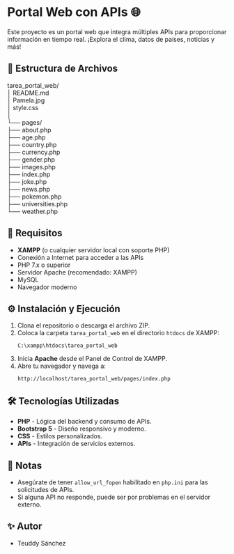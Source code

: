 # Portal Web con APIs 🌐

Este proyecto es un portal web que integra múltiples APIs para proporcionar información en tiempo real. ¡Explora el clima, datos de países, noticias y más!

## 📁 Estructura de Archivos

tarea_portal_web/  
│ README.md  
│ Pamela.jpg  
│ style.css  
│  
└── pages/  
    ├── about.php  
    ├── age.php  
    ├── country.php  
    ├── currency.php  
    ├── gender.php  
    ├── images.php  
    ├── index.php  
    ├── joke.php  
    ├── news.php  
    ├── pokemon.php  
    ├── universities.php  
    └── weather.php  

## 🚀 Requisitos
- **XAMPP** (o cualquier servidor local con soporte PHP)
- Conexión a Internet para acceder a las APIs
- PHP 7.x o superior
- Servidor Apache (recomendado: XAMPP)
- MySQL
- Navegador moderno

## ⚙️ Instalación y Ejecución

1. Clona el repositorio o descarga el archivo ZIP.
2. Coloca la carpeta `tarea_portal_web` en el directorio `htdocs` de XAMPP:
    ```
    C:\xampp\htdocs\tarea_portal_web
    ```
3. Inicia **Apache** desde el Panel de Control de XAMPP.
4. Abre tu navegador y navega a:
    ```
    http://localhost/tarea_portal_web/pages/index.php
    ```

## 🛠 Tecnologías Utilizadas
- **PHP** - Lógica del backend y consumo de APIs.
- **Bootstrap 5** - Diseño responsivo y moderno.
- **CSS** - Estilos personalizados.
- **APIs** - Integración de servicios externos.

## 📌 Notas
- Asegúrate de tener `allow_url_fopen` habilitado en `php.ini` para las solicitudes de APIs.
- Si alguna API no responde, puede ser por problemas en el servidor externo.

## ✨ Autor
- Teuddy Sánchez

